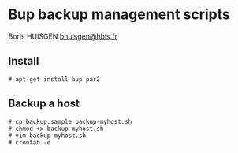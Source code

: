 # Bup backup management scripts

Boris HUISGEN <bhuisgen@hbis.fr>

## Install

    # apt-get install bup par2

## Backup a host

    # cp backup.sample backup-myhost.sh
    # chmod +x backup-myhost.sh
    # vim backup-myhost.sh
    # crontab -e
